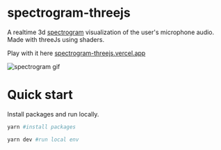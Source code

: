 # spectrogram-threejs
A realtime 3d [spectrogram](https://en.wikipedia.org/wiki/Spectrogram) visualization of the user's microphone audio.
Made with threeJs using shaders.

Play with it here [spectrogram-threejs.vercel.app ](https://spectrogram-threejs.vercel.app/)

![spectrogram gif](https://github.com/yzdbg/spectrogram-threejs/blob/master/assets/spectrogram-demo.gif?raw=true)

# Quick start 

Install packages and run locally.

```bash
yarn #install packages

yarn dev #run local env
```
